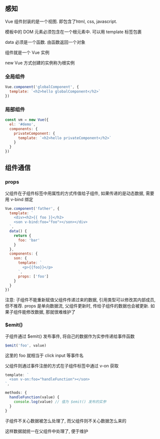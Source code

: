 ## 感知

Vue 组件封装的是一个视图. 即包含了html, css, javascript.

模板中的 DOM 元素必须包含在一个根元素中. 可以用 template 标签包裹

data 必须是一个函数. 由函数返回一个对象

组件就是一个 Vue 实例

new Vue 方式创建的实例称为根实例

### 全局组件

```javascript
Vue.component('globalComponent', {
  template: `<h2>hello globalComponent</h2>`
})
```

### 局部组件

```javascript
const vm = new Vue({
  el: '#demo',
  components: {
    privateComponent: {
      template: `<h2>hello privateComponent</h2>`
    }
  }
})
```

## 组件通信

### props

父组件在子组件标签中用属性的方式传值给子组件, 如果传递的是动态数据, 需要用 v-bind 绑定

```javascript
Vue.component('father', {
  template: `
    <div><h2>{{ foo }}</h2>
    <son v-bind:foo="foo"></son></div>
  `,
  data() {
    return {
      foo: 'bar'
    }
  },
  components: {
    son: {
      template: `
        <p>{{foo}}</p>
      `,
      props: ['foo']
    }
  }
})
```

注意: 子组件不能重新赋值父组件传递过来的数据, 引用类型可以修改其内部成员, 但不推荐. props 是单向数据流, 父组件更新时, 传给子组件的数据也会被更新. 如果子组件能修改数据, 那就很难维护了

### $emit()

子组件通过 $emit() 发布事件, 将自己的数据作为实参传递给事件函数

```javascript
$emit('foo', value)
```

这里的 foo 就相当于 click input 等事件名

父组件则通过事件注册的方式在子组件标签中通过 v-on 获取

```javascript
template: `
  <son v-on:foo="handleFunction"></son>
`,

methods: {
  handleFunction(value) {
    console.log(value) // 值为 $emit() 发布的实参
  }
}
```

子组件不关心数据被怎么处理了, 而父组件则不关心数据怎么来的

这样数据就统一在父组件中处理了, 便于维护
